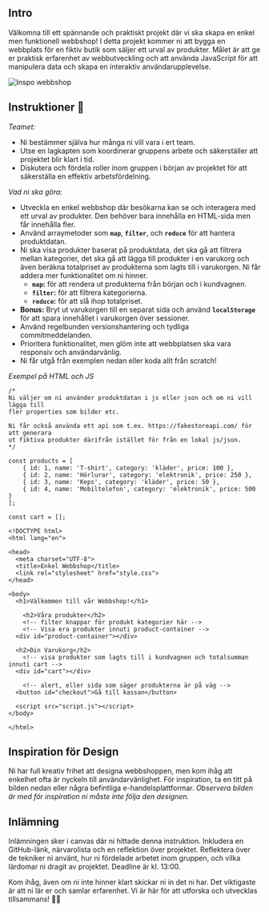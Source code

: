 ## **Intro**

Välkomna till ett spännande och praktiskt projekt där vi ska skapa en enkel men funktionell webbshop! I detta projekt kommer ni att bygga en webbplats för en fiktiv butik som säljer ett urval av produkter. Målet är att ge er praktisk erfarenhet av webbutveckling och att använda JavaScript för att manipulera data och skapa en interaktiv användarupplevelse.

![Inspo webbshop]([https://github.com/.png](https://github.com/chasacademy-sandra-larsson/boilerroom-webshoppen/blob/main/inspo.png))
## **Instruktioner** 👋

*Teamet:*
* Ni bestämmer själva hur många ni vill vara i ert team.
* Utse en lagkapten som koordinerar gruppens arbete och säkerställer att projektet blir klart i tid.
* Diskutera och fördela roller inom gruppen i början av projektet för att säkerställa en effektiv arbetsfördelning.

*Vad ni ska göra:*
- Utveckla en enkel webbshop där besökarna kan se och interagera med ett urval av produkter. Den behöver bara innehålla en HTML-sida men får innehålla fler.
- Använd arraymetoder som **`map`**, **`filter`**, och **`reduce`** för att hantera produktdatan.
- Ni ska visa produkter baserat på produktdata, det ska gå att filtrera mellan kategorier, det ska gå att lägga till produkter i en varukorg och även beräkna totalpriset av produkterna som lagts till i varukorgen. Ni får addera mer funktionalitet om ni hinner.
    - **`map`:** för att rendera ut produkterna från början och i kundvagnen.
    - **`filter`:** för att filtrera kategorierna.
    - **`reduce`:** för att slå ihop totalpriset.
- **Bonus:** Bryt ut varukorgen till en separat sida och använd **`localStorage`** för att spara innehållet i varukorgen över sessioner.
- Använd regelbunden versionshantering och tydliga commitmeddelanden. 
- Prioritera funktionalitet, men glöm inte att webbplatsen ska vara responsiv och användarvänlig.
- Ni får utgå från exemplen nedan eller koda allt från scratch!

*Exempel på HTML och JS*
```
/* 
Ni väljer om ni använder produktdatan i js eller json och om ni vill lägga till 
fler properties som bilder etc.

Ni får också använda ett api som t.ex. https://fakestoreapi.com/ för att generara
ut fiktiva produkter därifrån istället för från en lokal js/json.
*/

const products = [
    { id: 1, name: 'T-shirt', category: 'kläder', price: 100 },
    { id: 2, name: 'Hörlurar', category: 'elektronik', price: 250 },
    { id: 3, name: 'Keps', category: 'kläder', price: 50 },
    { id: 4, name: 'Mobiltelefon', category: 'elektronik', price: 500 }
];

const cart = [];
```
```
<!DOCTYPE html>
<html lang="en">

<head>
  <meta charset="UTF-8">
  <title>Enkel Webbshop</title>
  <link rel="stylesheet" href="style.css">
</head>

<body>
  <h1>Välkommen till vår Webbshop!</h1>
	  
	<h2>Våra produkter</h2>
	<!-- filter knappar för produkt kategorier här -->
	<!-- Visa era produkter innuti product-container -->
  <div id="product-container"></div>

  <h2>Din Varukorg</h2>
	<!-- visa produkter som lagts till i kundvagnen och totalsumman innuti cart -->
  <div id="cart"></div>
	
	<!-- alert, eller sida som säger produkterna är på väg -->
  <button id="checkout">Gå till kassan</button>
	
  <script src="script.js"></script>
</body>

</html>
```
## **Inspiration för Design**

Ni har full kreativ frihet att designa webbshoppen, men kom ihåg att enkelhet ofta är nyckeln till användarvänlighet. För inspiration, ta en titt på bilden nedan eller några befintliga e-handelsplattformar. *Observera bilden är med för inspiration ni måste inte följa den designen.*

## **Inlämning**

Inlämningen sker i canvas där ni hittade denna instruktion. Inkludera en GitHub-länk, närvarolista och en reflektion över projektet. Reflektera över de tekniker ni använt, hur ni fördelade arbetet inom gruppen, och vilka lärdomar ni dragit av projektet. Deadline är kl. 13:00.

Kom ihåg, även om ni inte hinner klart skickar ni in det ni har. Det viktigaste är att ni lär er och samlar erfarenhet. Vi är här för att utforska och utvecklas tillsammans! 💫🚀
